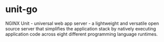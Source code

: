 # unit-go
NGINX Unit - universal web app server - a lightweight and versatile open source server that simplifies the application stack by natively executing application code across eight different programming language runtimes.
